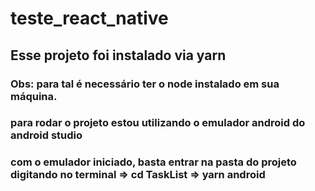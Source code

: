 # teste_react_native

## Esse projeto foi instalado via yarn

### Obs:  para tal é necessário ter o node instalado em sua máquina.
### para rodar o projeto estou utilizando o emulador android do android studio
### com o emulador iniciado, basta entrar na pasta do projeto digitando no terminal => cd TaskList => yarn android 
